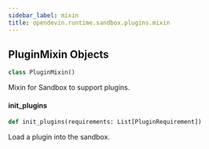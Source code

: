 ```yaml
---
sidebar_label: mixin
title: opendevin.runtime.sandbox.plugins.mixin
---
```


## PluginMixin Objects

```python
class PluginMixin()
```

Mixin for Sandbox to support plugins.

#### init\_plugins

```python
def init_plugins(requirements: List[PluginRequirement])
```

Load a plugin into the sandbox.

